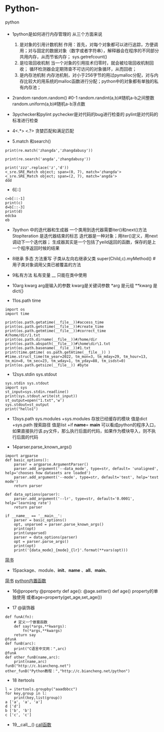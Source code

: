 # Python-
python
#### 
* 1python是如何进行内存管理的 
  从三个方面来说
  1. 是对象的引用计数机制 
  作用：首先，对每个对象都可以进行追踪，方便调用；对与固定的数据对象（数字或者字符串），解释器会在程序的不同部分共用内存，从而节省内存；
  sys.getrefcount()
  2. 是垃圾回收机制
  当一个对象的引用技术归零时，就会被垃圾回收机制回收；
  循环检测器会定期筛查不可访问的对象循环，从而回收；
  3. 是内存池机制
  内存池机制，对小于256字节的用过pymalloc分配，对与内存比较大的用系统的malloc函数进行分配；python中的对象都有单独的私有内存池；

* 2random
random.random() #0-1
random.randint(a,b)#随机a-b之间整数
random.uniform(a,b)#随机a-b浮点数

* 3pychecker和pylint
pychecker是对代码的bug进行检查的
pylint是对代码的标准进行检查

* 4<.*> <.?>
贪婪匹配和满足匹配

* 5.match 和search()
```
print(re.match('zhangda','zhangdabusy'))

print(re.search('angda','zhangdabusy'))

print('zzz'.replace('z','d'))
<_sre.SRE_Match object; span=(0, 7), match='zhangda'>
<_sre.SRE_Match object; span=(2, 7), match='angda'>
ddd
```

* 6[::]
```
c=b[::-1]
print(c)
d=b[::-3]
print(d)
edcba
eb
```

* 7python 中的迭代器和生成器
一个类用到迭代器需要iter()和next()方法
StopIteration 是迭代器结束的标志
迭代器是一种对象；用iter()定义，用next调动下一个迭代器；
生成器其实是一个包括了yeild返回的函数，保存的是上一个程序返回时候的结果


* 8继承 多态 方法重写
子类从左向右继承父类
super(Child,c).myMethod() #用子类对象调用父类已被覆盖的方法

* 9私有方法 私有变量
__ 只能在类中使用

* 10arg kwarg 
arg是输入的参数
kwarg是关键词参数
*arg 是元组
**kwarg 是dict{}

* 11os.path time

```
import os
import time

print(os.path.getatime(__file__))#access_time
print(os.path.getctime(__file__))#create_time
print(os.path.getmtime(__file__))#correct_time
#/home/dir/1.txt
print(os.path.dirname(__file__))#/home/dir
print(os.path.abspath(__file__))#\home\dir\1.txt
print(os.path.basename(__file__))#1.txt
print(time.gmtime( os.path.getmtime(__file__)) ) #time.struct_time(tm_year=2022, tm_mon=3, tm_mday=29, tm_hour=13, tm_min=8, tm_sec=23, tm_wday=1, tm_yday=88, tm_isdst=0)
print(os.path.getsize(__file__)) #byte
```

* 12sys.stdin sys.stdout
```
sys.stdin sys.stdout
import sys
st_input=sys.stdin.readline()
print(sys.stdout.write(st_input))
st_output=open("1.txt",'w')
sys.stdout=st_output
print("hello1")
```

* 13sys.path sys.modules
+sys.modules
存放已经缓存的模块
值是dict
+sys.path
搜索路径
值是list
+if __name__= __main__
可以看成python的程序入口，如果直接执行该.py文件，那么执行后面的代码，如果作为模块导入，则不执行后面的代码

* 14parser.parse_known_args()
```
import argparse
def basic_options():
    parser = argparse.ArgumentParser()
    parser.add_argument('--data_mode', type=str, default= 'unaligned', help='chooses how datasets are loaded')
    parser.add_argument('--mode', type=str, default='test', help='test mode')
    return parser

def data_options(parser):
    parser.add_argument('--lr', type=str, default='0.0001', help='learning rate')
    return parser

if __name__ == '__main__':
    parser = basic_options()
    opt, unparsed = parser.parse_known_args()
    print(opt)
    print(unparsed)
    parser = data_options(parser)
    opt = parser.parse_args()
    print(opt)
    print('{data_mode}_{mode}_{lr}'.format(**vars(opt)))
```
[简书](https://www.cnblogs.com/wanghui-garcia/p/11267160.html)

* 15package、module、__init__、__name__ 、__all__、__main__、 

[简书](https://www.jianshu.com/p/cb97d290c17f)
[python内置函数](https://segmentfault.com/a/1190000000494023)

* 16@property
@property
def age():
@age.setter()
def age()
property的单独使用
或者age=property(get_age,set_age())

* 17 @装饰器
```
def funA(fn):
    # 定义一个嵌套函数
    def say(*args,**kwargs):
        fn(*args,**kwargs)
    return say
@funA
def funB(arc):
    print("C语言中文网：",arc)
@funA
def other_funB(name,arc):
    print(name,arc)
funB("http://c.biancheng.net")
other_funB("Python教程：","http://c.biancheng.net/python")
```
* 18 itertools
```
l = itertools.groupby("aaadbbcc")
for key,group in l:
    print(key,list(group))
a ['a', 'a', 'a']
d ['d']
b ['b', 'b']
c ['c', 'c']
```

* 19__call__()
[call函数](https://blog.csdn.net/qq_35462323/article/details/89307534)
